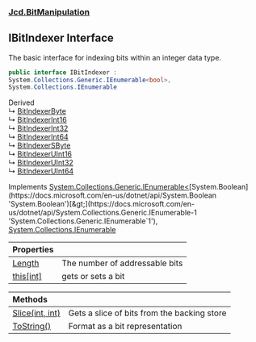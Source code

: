 ### [Jcd.BitManipulation](Jcd_BitManipulation.md 'Jcd.BitManipulation')
## IBitIndexer Interface
The basic interface for indexing bits within an integer data type.  
```csharp
public interface IBitIndexer :
System.Collections.Generic.IEnumerable<bool>,
System.Collections.IEnumerable
```

Derived  
&#8627; [BitIndexerByte](Jcd_BitManipulation_BitIndexerByte.md 'Jcd.BitManipulation.BitIndexerByte')  
&#8627; [BitIndexerInt16](Jcd_BitManipulation_BitIndexerInt16.md 'Jcd.BitManipulation.BitIndexerInt16')  
&#8627; [BitIndexerInt32](Jcd_BitManipulation_BitIndexerInt32.md 'Jcd.BitManipulation.BitIndexerInt32')  
&#8627; [BitIndexerInt64](Jcd_BitManipulation_BitIndexerInt64.md 'Jcd.BitManipulation.BitIndexerInt64')  
&#8627; [BitIndexerSByte](Jcd_BitManipulation_BitIndexerSByte.md 'Jcd.BitManipulation.BitIndexerSByte')  
&#8627; [BitIndexerUInt16](Jcd_BitManipulation_BitIndexerUInt16.md 'Jcd.BitManipulation.BitIndexerUInt16')  
&#8627; [BitIndexerUInt32](Jcd_BitManipulation_BitIndexerUInt32.md 'Jcd.BitManipulation.BitIndexerUInt32')  
&#8627; [BitIndexerUInt64](Jcd_BitManipulation_BitIndexerUInt64.md 'Jcd.BitManipulation.BitIndexerUInt64')  

Implements [System.Collections.Generic.IEnumerable&lt;](https://docs.microsoft.com/en-us/dotnet/api/System.Collections.Generic.IEnumerable-1 'System.Collections.Generic.IEnumerable`1')[System.Boolean](https://docs.microsoft.com/en-us/dotnet/api/System.Boolean 'System.Boolean')[&gt;](https://docs.microsoft.com/en-us/dotnet/api/System.Collections.Generic.IEnumerable-1 'System.Collections.Generic.IEnumerable`1'), [System.Collections.IEnumerable](https://docs.microsoft.com/en-us/dotnet/api/System.Collections.IEnumerable 'System.Collections.IEnumerable')  

| Properties | |
| :--- | :--- |
| [Length](Jcd_BitManipulation_IBitIndexer_Length.md 'Jcd.BitManipulation.IBitIndexer.Length') | The number of addressable bits<br/> |
| [this[int]](Jcd_BitManipulation_IBitIndexer_this_int_.md 'Jcd.BitManipulation.IBitIndexer.this[int]') | gets or sets a bit<br/> |

| Methods | |
| :--- | :--- |
| [Slice(int, int)](Jcd_BitManipulation_IBitIndexer_Slice(int_int).md 'Jcd.BitManipulation.IBitIndexer.Slice(int, int)') | Gets a slice of bits from the backing store<br/> |
| [ToString()](Jcd_BitManipulation_IBitIndexer_ToString().md 'Jcd.BitManipulation.IBitIndexer.ToString()') | Format as a bit representation<br/> |
